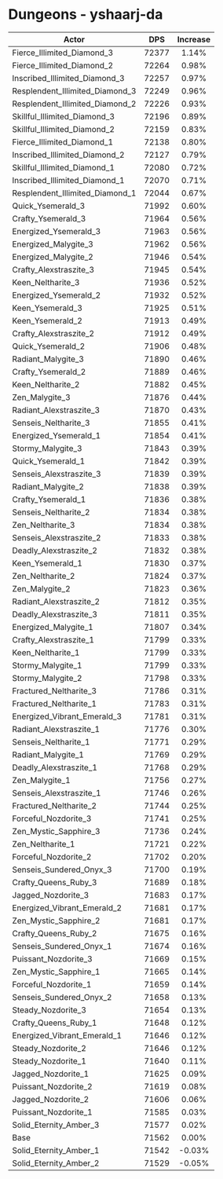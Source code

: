 # Dungeons - yshaarj-da
| Actor | DPS | Increase |
|---|:---:|:---:|
|Fierce_Illimited_Diamond_3|72377|1.14%|
|Fierce_Illimited_Diamond_2|72264|0.98%|
|Inscribed_Illimited_Diamond_3|72257|0.97%|
|Resplendent_Illimited_Diamond_3|72249|0.96%|
|Resplendent_Illimited_Diamond_2|72226|0.93%|
|Skillful_Illimited_Diamond_3|72196|0.89%|
|Skillful_Illimited_Diamond_2|72159|0.83%|
|Fierce_Illimited_Diamond_1|72138|0.80%|
|Inscribed_Illimited_Diamond_2|72127|0.79%|
|Skillful_Illimited_Diamond_1|72080|0.72%|
|Inscribed_Illimited_Diamond_1|72070|0.71%|
|Resplendent_Illimited_Diamond_1|72044|0.67%|
|Quick_Ysemerald_3|71992|0.60%|
|Crafty_Ysemerald_3|71964|0.56%|
|Energized_Ysemerald_3|71963|0.56%|
|Energized_Malygite_3|71962|0.56%|
|Energized_Malygite_2|71946|0.54%|
|Crafty_Alexstraszite_3|71945|0.54%|
|Keen_Neltharite_3|71936|0.52%|
|Energized_Ysemerald_2|71932|0.52%|
|Keen_Ysemerald_3|71925|0.51%|
|Keen_Ysemerald_2|71913|0.49%|
|Crafty_Alexstraszite_2|71912|0.49%|
|Quick_Ysemerald_2|71906|0.48%|
|Radiant_Malygite_3|71890|0.46%|
|Crafty_Ysemerald_2|71889|0.46%|
|Keen_Neltharite_2|71882|0.45%|
|Zen_Malygite_3|71876|0.44%|
|Radiant_Alexstraszite_3|71870|0.43%|
|Senseis_Neltharite_3|71855|0.41%|
|Energized_Ysemerald_1|71854|0.41%|
|Stormy_Malygite_3|71843|0.39%|
|Quick_Ysemerald_1|71842|0.39%|
|Senseis_Alexstraszite_3|71839|0.39%|
|Radiant_Malygite_2|71838|0.39%|
|Crafty_Ysemerald_1|71836|0.38%|
|Senseis_Neltharite_2|71834|0.38%|
|Zen_Neltharite_3|71834|0.38%|
|Senseis_Alexstraszite_2|71833|0.38%|
|Deadly_Alexstraszite_2|71832|0.38%|
|Keen_Ysemerald_1|71830|0.37%|
|Zen_Neltharite_2|71824|0.37%|
|Zen_Malygite_2|71823|0.36%|
|Radiant_Alexstraszite_2|71812|0.35%|
|Deadly_Alexstraszite_3|71811|0.35%|
|Energized_Malygite_1|71807|0.34%|
|Crafty_Alexstraszite_1|71799|0.33%|
|Keen_Neltharite_1|71799|0.33%|
|Stormy_Malygite_1|71799|0.33%|
|Stormy_Malygite_2|71798|0.33%|
|Fractured_Neltharite_3|71786|0.31%|
|Fractured_Neltharite_1|71783|0.31%|
|Energized_Vibrant_Emerald_3|71781|0.31%|
|Radiant_Alexstraszite_1|71776|0.30%|
|Senseis_Neltharite_1|71771|0.29%|
|Radiant_Malygite_1|71769|0.29%|
|Deadly_Alexstraszite_1|71768|0.29%|
|Zen_Malygite_1|71756|0.27%|
|Senseis_Alexstraszite_1|71746|0.26%|
|Fractured_Neltharite_2|71744|0.25%|
|Forceful_Nozdorite_3|71741|0.25%|
|Zen_Mystic_Sapphire_3|71736|0.24%|
|Zen_Neltharite_1|71721|0.22%|
|Forceful_Nozdorite_2|71702|0.20%|
|Senseis_Sundered_Onyx_3|71700|0.19%|
|Crafty_Queens_Ruby_3|71689|0.18%|
|Jagged_Nozdorite_3|71683|0.17%|
|Energized_Vibrant_Emerald_2|71681|0.17%|
|Zen_Mystic_Sapphire_2|71681|0.17%|
|Crafty_Queens_Ruby_2|71675|0.16%|
|Senseis_Sundered_Onyx_1|71674|0.16%|
|Puissant_Nozdorite_3|71669|0.15%|
|Zen_Mystic_Sapphire_1|71665|0.14%|
|Forceful_Nozdorite_1|71659|0.14%|
|Senseis_Sundered_Onyx_2|71658|0.13%|
|Steady_Nozdorite_3|71654|0.13%|
|Crafty_Queens_Ruby_1|71648|0.12%|
|Energized_Vibrant_Emerald_1|71646|0.12%|
|Steady_Nozdorite_2|71646|0.12%|
|Steady_Nozdorite_1|71640|0.11%|
|Jagged_Nozdorite_1|71625|0.09%|
|Puissant_Nozdorite_2|71619|0.08%|
|Jagged_Nozdorite_2|71606|0.06%|
|Puissant_Nozdorite_1|71585|0.03%|
|Solid_Eternity_Amber_3|71577|0.02%|
|Base|71562|0.00%|
|Solid_Eternity_Amber_1|71542|-0.03%|
|Solid_Eternity_Amber_2|71529|-0.05%|
